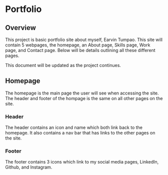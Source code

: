 # Portfolio 

## Overview
This project is basic portfolio site about myself, Earvin Tumpao. This site will contain 5 webpages, the homepage, an About page, Skills page, Work page, and Contact page. Below will be details outlining all these different pages. 

This document will be updated as the project continues. 

## Homepage
The homepage is the main page the user will see when accessing the site. The header and footer of the hompage is the same on all other pages on the site.

### Header 
The header contains an icon and name which both link back to the homepage. It also contains a nav bar that has links to the other pages on the site. 

### Footer 
The footer contains 3 icons which link to my social media pages, LinkedIn, Github, and Instagram. 